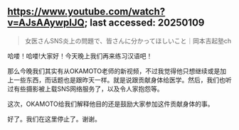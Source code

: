 ## https://www.youtube.com/watch?v=AJsAAywpIJQ; last accessed: 20250109

> 女医さんSNS炎上の問題で、皆さんに分かってほしいこと｜岡本吉起塾ch 

哈喽！哈喽!大家好！今天晚上我们再来练习汉语吧！

那么今晚我们其实有从OKAMOTO老师的新视频，不过我觉得他只想继续或是加上一些东西，而话题也是跟昨天一样。就是说跟贡献身体给医学。然后，我们也听过有些摄影被上载SNS网络服务了，以及令人家抱怨等。

这次，OKAMOTO给我们解释他目的还是鼓励大家参加这件贡献身体的事。

好了。我们在这里停止了。谢谢。
